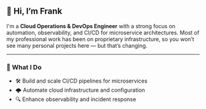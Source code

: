 
## 👋 Hi, I’m Frank

I'm a **Cloud Operations & DevOps Engineer** with a strong focus on automation, observability, and CI/CD for microservice architectures. Most of my professional work has been on proprietary infrastructure, so you won’t see many personal projects here — but that’s changing.

---

### 🔧 What I Do
- 🛠️ Build and scale CI/CD pipelines for microservices
- 🌩️ Automate cloud infrastructure and configuration
- 🔍 Enhance observability and incident response
<!--
- 🧪 Tinker in my homelab with open source tools

---

### 🏡 Homelab Enthusiast
Though I’ve spent most of my career in cloud-native environments, running my own hardware has been a liberating experience. I'm in full control — from the OS up — and it's been an incredible learning opportunity to experiment with different tools, architectures, and deployment strategies.

Right now, I'm particularly into:
- 🔄 **Proxmox VE** – my current favorite playground: [community-scripts/ProxmoxVE](https://github.com/community-scripts/ProxmoxVE)
- 🐳 **Containerization & Orchestration** – Docker, Kubernetes, FluxCD, and more
- 📊 **Observability** – Grafana, Prometheus, and custom dashboards
- 🌐 **Self-hosting** – From NGINX to Portainer and beyond

---

### 🌱 Inspired By
The open source community drives so much of my learning. Some of my favorite GitHub creators:
- [@geerlingguy](https://github.com/geerlingguy)
- [@mischavandenburg](https://github.com/mischavandenburg)
- [@timothystewart6](https://github.com/timothystewart6)
- [@ChristianLempa](https://github.com/ChristianLempa)
- [@ThePrimeagen](https://github.com/ThePrimeagen)

---

### ✍️ Coming Soon
I’m planning to document more of my journey — both in homelab experimentation and DevOps insights — over at [frankpejril.com](https://frankpejril.com). Expect more public repos soon with configurations, experiments, and tools I use every day.

Thanks for stopping by!

-->
